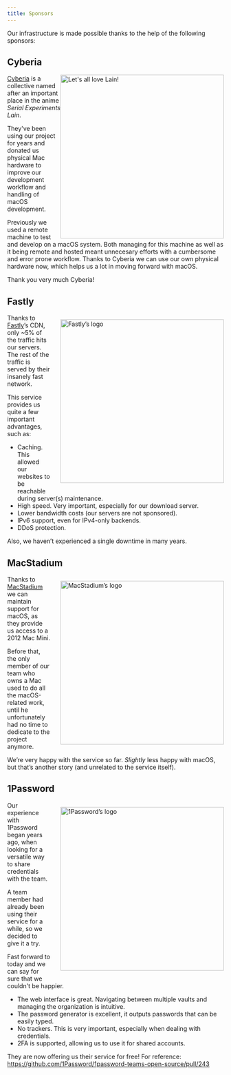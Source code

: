 ```yaml
---
title: Sponsors
---
```

Our infrastructure is made possible thanks to the help of the following sponsors:

## Cyberia

<img src="/images/lain.png" alt="Let's all love Lain!" style="float:right; width: 380px; max-width: 40vw">

[Cyberia](https://cyberia.club) is a collective named after an important place in the anime *Serial Experiments Lain*.

They've been using our project for years and donated us physical Mac hardware to improve our development workflow and handling of macOS development.

Previously we used a remote machine to test and develop on a macOS system. Both managing for this machine as well as it being remote and hosted meant unnecesary efforts with a cumbersome and error prone workflow. Thanks to Cyberia we can use our own physical hardware now, which helps us a lot in moving forward with macOS.

Thank you very much Cyberia!

## Fastly

<img src="/logos/fastly.svg" alt="Fastly’s logo" style="float:right; width: 380px; max-width: 40vw; margin: 12px 0 12px 24px;">

Thanks to [Fastly](https://www.fastly.com)’s CDN, only ~5% of the traffic hits our servers. The rest of the traffic is served by their insanely fast network.

This service provides us quite a few important advantages, such as:

* Caching. This allowed our websites to be reachable during server(s) maintenance.
* High speed. Very important, especially for our download server.
* Lower bandwidth costs (our servers are not sponsored).
* IPv6 support, even for IPv4-only backends.
* DDoS protection.

Also, we haven’t experienced a single downtime in many years.

## MacStadium

<img src="/logos/macstadium.svg" alt="MacStadium’s logo" style="float:right; width: 380px; max-width: 40vw; margin: 12px 0 12px 24px;">

Thanks to [MacStadium](https://www.macstadium.com) we can maintain support for macOS, as they provide us access to a 2012 Mac Mini.

Before that, the only member of our team who owns a Mac used to do all the macOS-related work, until he unfortunately had no time to dedicate to the project anymore.

We’re very happy with the service so far. *Slightly* less happy with macOS, but that’s another story (and unrelated to the service itself).

## 1Password

<img src="/logos/1password.svg" alt="1Password’s logo" style="float:right; width: 380px; max-width: 40vw; margin: 12px 0 12px 24px;">

Our experience with 1Password began years ago, when looking for a versatile way to share credentials with the team.

A team member had already been using their service for a while, so we decided to give it a try.

Fast forward to today and we can say for sure that we couldn't be happier.

* The web interface is great. Navigating between multiple vaults and managing the organization is intuitive.
* The password generator is excellent, it outputs passwords that can be easily typed.
* No trackers. This is very important, especially when dealing with credentials.
* 2FA is supported, allowing us to use it for shared accounts.

They are now offering us their service for free! For reference: https://github.com/1Password/1password-teams-open-source/pull/243
